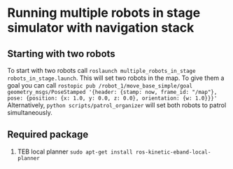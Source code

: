 # Running multiple robots in stage simulator with navigation stack
## Starting with two robots 
To start with two robots call `roslaunch multiple_robots_in_stage robots_in_stage.launch`. This will set two
robots in the map.
To give them a goal you can call `rostopic pub /robot_1/move_base_simple/goal geometry_msgs/PoseStamped '{header: {stamp: now, frame_id: "/map"}, pose: {position: {x: 1.0, y: 0.0, z: 0.0}, orientation: {w: 1.0}}}'` 
Alternatively, `python scripts/patrol_organizer` will set both robots to patrol simultaneously.

## Required package
1) TEB local planner 
`sudo apt-get install ros-kinetic-eband-local-planner`
